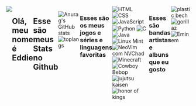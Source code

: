 <div style="display: flex; justify-content:center;">
<img src="https://static.wikia.nocookie.net/herois/images/2/20/527033-527032-hunter_x_hunter_1100880.jpg.webp/revision/latest?cb=20220714000234&path-prefix=pt-br" widht="200">

## Olá, meu nome é Eddie

## Esse são meus Stats no Github
![Anurag's GitHub stats](https://github-readme-stats.vercel.app/api?username=MrEddie7&show_icons=true&theme=tokyonight)
![toplangs](https://github-readme-stats.vercel.app/api/top-langs/?username=MrEddie7&theme=tokyonight)
<hr>

### Esses são os meus jogos e séries e linguagens favoritas

<div style="display:inline-block">
<img align="center" alt="HTML" src="https://img.shields.io/badge/HTML5-E34F26?style=for-the-badge&logo=html5&logoColor=white"> 

<img align="center" alt="CSS" src="https://img.shields.io/badge/CSS3-1572B6?style=for-the-badge&logo=css3&logoColor=white">
<img align="center" alt="JavaScript" src="https://img.shields.io/badge/JavaScript-F7DF1E?style=for-the-badge&logo=javascript&logoColor=black">
<img align="center" alt="Python" src="https://img.shields.io/badge/Python-3776AB?style=for-the-badge&logo=python&logoColor=white">
<img align="center" alt="C" src="https://img.shields.io/badge/C-00599C?style=for-the-badge&logo=c&logoColor=white">
<img align="center" alt="Java" src="https://img.shields.io/badge/Java-ED8B00?style=for-the-badge&logo=openjdk&logoColor=white">
<img align="center" alt="Linux Mint" src="https://img.shields.io/badge/Linux_Mint-87CF3E?style=for-the-badge&logo=linux-mint&logoColor=white">
<img align="center" alt="NeoVim com NVChad" src="https://img.shields.io/badge/NeoVim-%2357A143.svg?&style=for-the-badge&logo=neovim&logoColor=white">

<img align="center" alt="Minecraft" src="https://assets.nintendo.com/image/upload/ar_16:9,b_auto:border,c_lpad/b_white/f_auto/q_auto/dpr_1.5/c_scale,w_1200/ncom/software/switch/70010000000964/811461b8d1cacf1f2da791b478dccfe2a55457780364c3d5a95fbfcdd4c3086f">

<img align="center" alt="Cowboy Bebop" src="https://img.odcdn.com.br/wp-content/uploads/2021/06/fun-FUN-CBY-JPN_S1-Full-Image_GalleryCover-en-US-1489784785929._UR19201080_RI_-768x432.jpg">

<img align="center" alt="jujutsu kaisen" src="https://encrypted-tbn0.gstatic.com/images?q=tbn:ANd9GcR4HQpAQ1SUcpd_e5MewPKPvQvg6vD7zVFEBg&s">

<img align="center" alt="honor of kings" src="https://encrypted-tbn0.gstatic.com/images?q=tbn:ANd9GcTvhzZJJJJyZSDTKygPWmyOxzymKX_33cwWNA&s">
</div>

### Esses são bandas artistas e albuns que eu gosto

<div style="display:inline-block">

<img align="center" alt="plastic bech" src="https://encrypted-tbn0.gstatic.com/images?q=tbn:ANd9GcQyUUi9YwrWcGwnGTDdQak7EhX8v5mggQkaLA&s">

<img align="center" alt="gorillaz" src="https://encrypted-tbn0.gstatic.com/images?q=tbn:ANd9GcQeB08ZcXAurlQ4dfMm4ZEG--szjCNAtsrPTJ7F5NMOB7hnKq2IFUScxU5H&s=10">

<img align="center" alt="Eminem" src="https://encrypted-tbn0.gstatic.com/images?q=tbn:ANd9GcRhSF9WYmC0UBhSOlB1ZxR6L3b_ffCAQDyfgehtLl3nX7u2OS-AZOHAFGQ&s=10">



